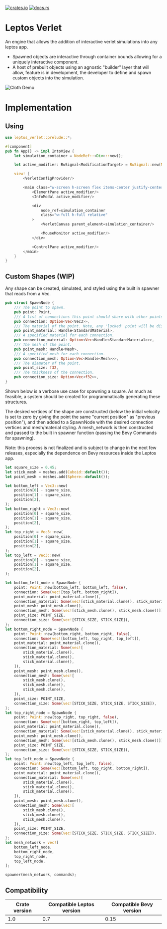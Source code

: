 [![crates.io](https://img.shields.io/crates/v/leptos_verlet.svg)](https://crates.io/crates/leptos_verlet)
[![docs.rs](https://docs.rs/leptos_verlet/badge.svg)](https://docs.rs/leptos_verlet)

# Leptos Verlet

An engine that allows the addition of interactive verlet simulations into any leptos app.

- Spawned objects are interactive through container bounds allowing for a uniquely interactive component.
- A host of prebuilt objects using an agnostic "builder" layer that will allow, feature is in development, the developer to define and spawn custom objects into the simulation.

![Cloth Demo](../example/public/Cloth.gif)

# Implementation

## Using

```rust
use leptos_verlet::prelude::*;

#[component]
pub fn App() -> impl IntoView {
    let simulation_container = NodeRef::<Div>::new();

    let active_modifier: RwSignal<ModificationTarget> = RwSignal::new(ModificationTarget::None);

    view! {
        <VerletConfigProvider/>

        <main class="w-screen h-screen flex items-center justify-center overflow-hidden relative">
            <ElementPane active_modifier/>
            <InfoModal active_modifier/>

            <div
                node_ref=simulation_container
                class="w-full h-full relative"
            >
                <VerletCanvas parent_element=simulation_container/>

                <MouseMonitor active_modifier/>
            </div>

            <ControlPane active_modifier/>
        </main>
    }
}
```

## Custom Shapes (WIP)

Any shape can be created, simulated, and styled using the built in spawner that reads from a Vec<SpawnNode>.

```rust
pub struct SpawnNode {
    /// The point to spawn.
    pub point: Point,
    /// A list of connections this point should share with other points.
    pub connection: Option<Vec<Vec3>>,
    /// The material of the point. Note, any 'locked' point will be displayed as red.
    pub point_material: Handle<StandardMaterial>,
    /// A specified material for each connection.
    pub connection_material: Option<Vec<Handle<StandardMaterial>>>,
    /// The mesh of the point.
    pub point_mesh: Handle<Mesh>,
    /// A specified mesh for each connection.
    pub connection_mesh: Option<Vec<Handle<Mesh>>>,
    /// The diameter of the point.
    pub point_size: f32,
    /// The thickness of the connection.
    pub connection_size: Option<Vec<f32>>,
}
```

Shown below is a verbose use case for spawning a square. As much as feasible, a system should be created for programmatically generating these structures.

The desired vertices of the shape are constructed (below the initial velocity is set to zero by giving the point the same "current position" as "previous position"), and then added to a SpawnNode with the desired connection vertices and mesh/material styling. A mesh_network is then constructed and passed to the built in spawner function (passing the Bevy Commands for spawning).

Note: this process is not finalized and is subject to change in the next few releases, especially the dependence on Bevy resources inside the Leptos app.

```rust
let square_size = 0.45;
let stick_mesh = meshes.add(Cuboid::default());
let point_mesh = meshes.add(Sphere::default());

let bottom_left = Vec3::new(
    position[0] - square_size,
    position[1] - square_size,
    position[2],
);
let bottom_right = Vec3::new(
    position[0] + square_size,
    position[1] - square_size,
    position[2],
);
let top_right = Vec3::new(
    position[0] + square_size,
    position[1] + square_size,
    position[2],
);
let top_left = Vec3::new(
    position[0] - square_size,
    position[1] + square_size,
    position[2],
);

let bottom_left_node = SpawnNode {
    point: Point::new(bottom_left, bottom_left, false),
    connection: Some(vec![top_left, bottom_right]),
    point_material: point_material.clone(),
    connection_material: Some(vec![stick_material.clone(), stick_material.clone()]),
    point_mesh: point_mesh.clone(),
    connection_mesh: Some(vec![stick_mesh.clone(), stick_mesh.clone()]),
    point_size: POINT_SIZE,
    connection_size: Some(vec![STICK_SIZE, STICK_SIZE]),
};
let bottom_right_node = SpawnNode {
    point: Point::new(bottom_right, bottom_right, false),
    connection: Some(vec![bottom_left, top_right, top_left]),
    point_material: point_material.clone(),
    connection_material: Some(vec![
        stick_material.clone(),
        stick_material.clone(),
        stick_material.clone(),
    ]),
    point_mesh: point_mesh.clone(),
    connection_mesh: Some(vec![
        stick_mesh.clone(),
        stick_mesh.clone(),
        stick_mesh.clone(),
    ]),
    point_size: POINT_SIZE,
    connection_size: Some(vec![STICK_SIZE, STICK_SIZE, STICK_SIZE]),
};
let top_right_node = SpawnNode {
    point: Point::new(top_right, top_right, false),
    connection: Some(vec![bottom_right, top_left]),
    point_material: point_material.clone(),
    connection_material: Some(vec![stick_material.clone(), stick_material.clone()]),
    point_mesh: point_mesh.clone(),
    connection_mesh: Some(vec![stick_mesh.clone(), stick_mesh.clone()]),
    point_size: POINT_SIZE,
    connection_size: Some(vec![STICK_SIZE, STICK_SIZE]),
};
let top_left_node = SpawnNode {
    point: Point::new(top_left, top_left, false),
    connection: Some(vec![bottom_left, top_right, bottom_right]),
    point_material: point_material.clone(),
    connection_material: Some(vec![
        stick_material.clone(),
        stick_material.clone(),
        stick_material.clone(),
    ]),
    point_mesh: point_mesh.clone(),
    connection_mesh: Some(vec![
        stick_mesh.clone(),
        stick_mesh.clone(),
        stick_mesh.clone(),
    ]),
    point_size: POINT_SIZE,
    connection_size: Some(vec![STICK_SIZE, STICK_SIZE, STICK_SIZE]),
};
let mesh_network = vec![
    bottom_left_node,
    bottom_right_node,
    top_right_node,
    top_left_node,
];

spawner(mesh_network, commands);
```

## Compatibility

| Crate version | Compatible Leptos version | Compatible Bevy version |
| ------------- | ------------------------- | ----------------------- |
| 1.0           | 0.7                       | 0.15                    |

